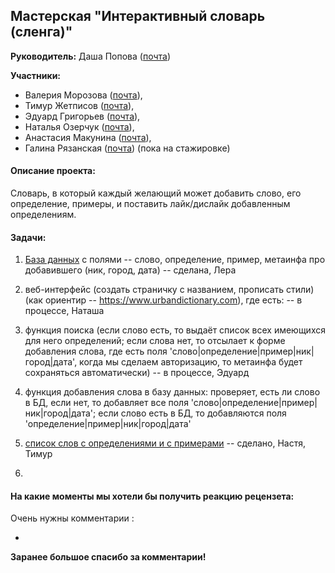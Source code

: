 ## Мастерская "Интерактивный словарь (сленга)"

**Руководитель:** Даша Попова ([почта](mailto:daschapopowa@gmail.com))

**Участники:**
* Валерия Морозова ([почта](mailto:tito_alba@mail.ru)), 
* Тимур Жетписов ([почта](mailto:volponebt@gmail.com)),
* Эдуард Григорьев ([почта](mailto:happypuffin7@gmail.com)), 
* Наталья Озерчук ([почта](mailto:fishow36@gmail.com)),
* Анастасия Макунина ([почта](mailto:asetorn@gmail.com)),
* Галина Рязанская ([почта](mailto:galka1999@gmail.com)) (пока на стажировке)

#### Описание проекта:

Словарь, в который каждый желающий может добавить слово, его определение, примеры, и поставить лайк/дислайк добавленным определениям.

#### Задачи:

1. <a href="./Database.ipynb">База данных</a> с полями -- слово, определение, пример, метаинфа про добавившего (ник, город, дата) -- сделана, Лера

2. веб-интерфейс (создать страничку с названием, прописать стили)  (как ориентир -- https://www.urbandictionary.com), где есть: -- в процессе, Наташа

3. функция поиска (если слово есть, то выдаёт список всех имеющихся для него определений; если слова нет, то отсылает к форме добавления слова, где есть поля 'слово|определение|пример|ник|город|дата', когда мы сделаем авторизацию, то метаинфа будет сохраняться автоматически) -- в процессе, Эдуард

4. функция добавления слова в базу данных: проверяет, есть ли слово в БД, если нет, то добавляет все поля 'слово|определение|пример|ник|город|дата'; если слово есть в БД, то добавляются поля 'определение|пример|ник|город|дата'

5. [список слов с определениями и с примерами](https://docs.google.com/document/d/1Hsk6Wy5AaYlIgYOE2jQjxuJY2huhjQetD9_HcYsppNU/edit?usp=sharing) -- сделано, Настя, Тимур

6. 


#### На какие моменты мы хотели бы получить реакцию рецензета:

Очень нужны комментарии :

+ 

**Заранее большое спасибо за комментарии!**
